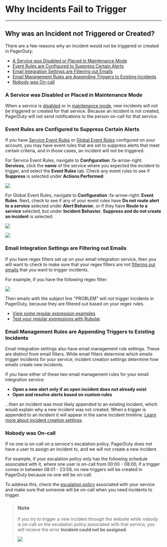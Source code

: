 # Why Incidents Fail to Trigger

---
## Why was an Incident not Triggered or Created?

There are a few reasons why an incident would not be triggered or created in PagerDuty:
- [A Service was Disabled or Placed in Maintenance Mode](#section-a-service-was-disabled-or-placed-in-maintenance-mode)
- [Event Rules are Configured to Suppress Certain Alerts](https://support.pagerduty.com/docs/why-incidents-fail-to-trigger#section-event-rules-are-configured-to-suppress-certain-alerts)
- [Email Integration Settings are Filtering out Emails](#section-email-integration-settings-are-filtering-out-emails)
- [Email Management Rules are Appending Triggers to Existing Incidents](#section-email-management-rules-are-appending-triggers-to-existing-incidents)
- [Nobody was On-call](#section-nobody-was-on-call) 

### A Service was Disabled or Placed in Maintenance Mode

When a service is [disabled](/docs/maintenance-windows#section-disable-a-service) or in [maintenance mode](/docs/maintenance-windows#section-scheduling-maintenance), new incidents will not be triggered or created for that service. Because an incident is not created, PagerDuty will not send notifications to the person on-call for that service.

### Event Rules are Configured to Suppress Certain Alerts

If you have [Service Event Rules](https://support.pagerduty.com/docs/event-management#section-configure-event-rules-for-a-service) or [Global Event Rules](https://support.pagerduty.com/docs/global-event-rules) configured on your account, you may have event rules that are set to suppress alerts that meet certain criteria, and in those cases, an incident will not be triggered. 

For Service Event Rules, navigate to **Configuration** :fa-arrow-right: **Services**, click the **name** of the service where you expected the incident to trigger, and select the **Event Rules** tab. Check any event rules to see if **Suppress** is selected under **Actions Performed**:

![](https://files.readme.io/1f3e007-why-incidents-fail-service-event-rule-suppress.png)

For Global Event Rules, navigate to **Configuration** :fa-arrow-right: **Event Rules**. Next, check to see if any of your event rules have **Do not route alert to a service** selected under **Alert Behavior**, or if they have **Route to a service** selected, but under **Incident Behavior**, **Suppress and do not create an incident** is selected:

![](https://files.readme.io/438e2c9-why-incidents-fail-do-not-route-to-service.png)

![](https://files.readme.io/6f912b7-why-incidents-fail-suppress-do-not-create-incident.png)

### Email Integration Settings are Filtering out Emails

If you have regex filters set up on your email integration service, then you will want to check to make sure that your regex filters are not [filtering out emails](doc:email-management-filters-and-rules#section-limit-noise-with-email-integration-filters) that you want to trigger incidents.

For example, if you have the following regex filter:

![](https://files.readme.io/7948e76-why-incidents-fail-regex-rules.png)

Then emails with the subject line "PROBLEM" will not trigger incidents in PagerDuty, because they are filtered out based on your regex rules.
- [View some regular expression examples](/docs/email-management-filters-and-rules#section-regular-expression-tips-examples)
- [Test your regular expressions with Rubular](http://rubular.com/)

### Email Management Rules are Appending Triggers to Existing Incidents

Email integration settings also have email management rule settings. These are distinct from email filters. While email filters determine which emails trigger incidents for your service, incident creation settings determine how emails create new incidents. 

If you have either of these two email management rules for your email integration service:

- **Open a new alert only if an open incident does not already exist**
- **Open and resolve alerts based on custom rules**

...then an incident was most likely appended to an existing incident, which would explain why a new incident was not created. When a trigger is appended to an incident it will appear in the same incident timeline. [Learn more about incident creation settings](/docs/email-management-filters-and-rules#section-trigger-and-resolve-alerts-with-email-management-rules).

### Nobody was On-call

If no one is on-call on a service's escalation policy, PagerDuty does not have a user to assign an incident to, and we will not create a new incident. 

For example, if your escalation policy only has the following schedule associated with it, where one user is on-call from 00:00 - 08:00, if a trigger comes in between 08:01 - 23:59, no new triggers will be created in PagerDuty because no one will be on-call.

To address this, check the [escalation policy](doc:escalation-policies) associated with your service and make sure that someone will be on-call when you need incidents to trigger.

<!-- theme: info -->

> ### Note
>
> If you try to trigger a new incident through the website while nobody is on-call on the escalation policy associated with that service, you will receive the error **Incident could not be assigned**.
>
>![](https://files.readme.io/4ad931c-why-incidents-fail-no-one-on-call.png)
